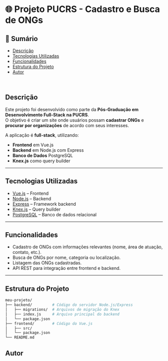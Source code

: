 # 🌐 Projeto PUCRS - Cadastro e Busca de ONGs

## 📑 Sumário
- [Descrição](#descrição)
- [Tecnologias Utilizadas](#tecnologias-utilizadas)
- [Funcionalidades](#funcionalidades)
- [Estrutura do Projeto](#estrutura-do-projeto)
- [Autor](#autor)

<br>

## Descrição
Este projeto foi desenvolvido como parte da **Pós-Graduação em Desenvolvimento Full-Stack na PUCRS**.  
O objetivo é criar um site onde usuários possam **cadastrar ONGs** e **procurar por organizações** de acordo com seus interesses.  

A aplicação é **full-stack**, utilizando:
- **Frontend** em Vue.js  
- **Backend** em Node.js com Express  
- **Banco de Dados** PostgreSQL  
- **Knex.js** como query builder

---

## Tecnologias Utilizadas
- [Vue.js](https://vuejs.org/) – Frontend
- [Node.js](https://nodejs.org/) – Backend
- [Express](https://expressjs.com/) – Framework backend
- [Knex.js](https://knexjs.org/) – Query builder
- [PostgreSQL](https://www.postgresql.org/) – Banco de dados relacional

---

## Funcionalidades
- Cadastro de ONGs com informações relevantes (nome, área de atuação, contato, etc.).
- Busca de ONGs por nome, categoria ou localização.
- Listagem das ONGs cadastradas.
- API REST para integração entre frontend e backend.

---

## Estrutura do Projeto
```bash
meu-projeto/
├── backend/         # Código do servidor Node.js/Express
│   ├── migrations/  # Arquivos de migração do Knex
│   ├── index.js     # Arquivo principal do backend
│   └── package.json
├── frontend/        # Código do Vue.js
│   ├── src/         
│   └── package.json
└── README.md
```

## Autor
